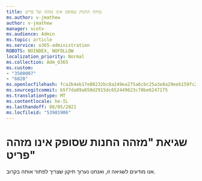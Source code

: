 ```yaml
---
title: מזהה החנות שסופק אינו מזהה של פריט
ms.author: v-jmathew
author: v-jmathew
manager: scotv
ms.audience: Admin
ms.topic: article
ms.service: o365-administration
ROBOTS: NOINDEX, NOFOLLOW
localization_priority: Normal
ms.collection: Adm_O365
ms.custom:
- "3500007"
- "6828"
ms.openlocfilehash: fca2b4eb17e08232bc8a249ea275a6cbc25a3e8a29eeb159fc25f623d4f24390
ms.sourcegitcommit: b5f7da89a650d2915dc652449623c78be6247175
ms.translationtype: MT
ms.contentlocale: he-IL
ms.lasthandoff: 08/05/2021
ms.locfileid: "53981906"
---
```

# <a name="the-store-id-provided-isnt-an-id-of-an-item-error"></a>שגיאת "מזהה החנות שסופק אינו מזהה פריט"

אנו מודעים לשגיאה זו, ואנחנו נערוך תיקון שצריך לפתור אותה בקרוב.
